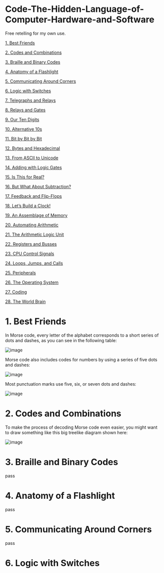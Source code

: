 # Code-The-Hidden-Language-of-Computer-Hardware-and-Software

Free retelling for my own use.

[1. Best Friends](https://github.com/NasamR/Code-The-Hidden-Language-of-Computer-Hardware-and-Software/blob/main/README.md#1-best-friends)

[2. Codes and Combinations](https://github.com/NasamR/Code-The-Hidden-Language-of-Computer-Hardware-and-Software/blob/main/README.md#2-codes-and-combinations)

[3. Braille and Binary Codes](https://github.com/NasamR/Code-The-Hidden-Language-of-Computer-Hardware-and-Software/blob/main/README.md#3-braille-and-binary-codes)

[4. Anatomy of a Flashlight]()

[5. Communicating Around Corners]()

[6. Logic with Switches]()

[7. Telegraphs and Relays]()

[8. Relays and Gates]()

[9. Our Ten Digits]()

[10. Alternative 10s]()

[11. Bit by Bit by Bit]()

[12. Bytes and Hexadecimal]()

[13. From ASCII to Unicode]()

[14. Adding with Logic Gates]()

[15. Is This for Real?]()

[16. But What About Subtraction?]()

[17. Feedback and Flip-Flops]()

[18. Let’s Build a Clock!]()

[19. An Assemblage of Memory]()

[20. Automating Arithmetic]()

[21. The Arithmetic Logic Unit]()

[22. Registers and Busses]()

[23. CPU Control Signals]()

[24. Loops, Jumps, and Calls]()

[25. Peripherals]()

[26. The Operating System]()

[27. Coding]()

[28. The World Brain]()


# 1. Best Friends

In Morse code, every letter of the alphabet corresponds to a short series of dots and dashes, as you can see in the following table:

![image](https://github.com/NasamR/Code-The-Hidden-Language-of-Computer-Hardware-and-Software/assets/60060399/4c6ce2ed-cee1-41ac-8722-fdf7f10ee2f4)

Morse code also includes codes for numbers by using a series of five dots and dashes:

![image](https://github.com/NasamR/Code-The-Hidden-Language-of-Computer-Hardware-and-Software/assets/60060399/c154922a-a936-4706-89fe-37f4450b9cc8)

Most punctuation marks use five, six, or seven dots and dashes:

![image](https://github.com/NasamR/Code-The-Hidden-Language-of-Computer-Hardware-and-Software/assets/60060399/7d83120c-5a7e-4922-b3da-85d35300cb8f)

# 2. Codes and Combinations

To make the process of decoding Morse code even easier, you might want to draw something like this big treelike diagram shown here:

![image](https://github.com/NasamR/Code-The-Hidden-Language-of-Computer-Hardware-and-Software/assets/60060399/45936267-2d46-4fc5-8907-4728900f1ba0)

# 3. Braille and Binary Codes

pass

# 4. Anatomy of a Flashlight

pass

# 5. Communicating Around Corners

pass

# 6. Logic with Switches

